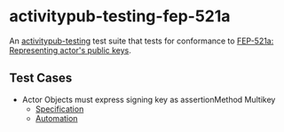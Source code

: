 # activitypub-testing-fep-521a

An [activitypub-testing][] test suite that tests for conformance to [FEP-521a: Representing actor's public keys][FEP-521a].

## Test Cases

* Actor Objects must express signing key as assertionMethod Multikey
  * [Specification](./fep/521a/actor-objects-must-express-signing-key-as-assertionMethod-multikey.md)
  * [Automation](./fep/521a/actor-objects-must-express-signing-key-as-assertionMethod-multikey.js)

[activitypub-testing]: https://socialweb.coop/activitypub-testing/
[FEP-521a]: https://codeberg.org/fediverse/fep/src/branch/main/fep/521a/fep-521a.md
